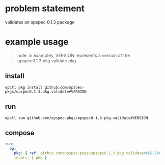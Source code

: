 # problem statement
validates an opspec 0.1.3 package

# example usage

> note: in examples, VERSION represents a version of the opspec0.1.3.pkg.validate pkg

## install

```shell
opctl pkg install github.com/opspec-pkgs/opspec0.1.3.pkg.validate#VERSION
```

## run

```
opctl run github.com/opspec-pkgs/opspec0.1.3.pkg.validate#VERSION
```

## compose

```yaml
run:
  op:
    pkg: { ref: github.com/opspec-pkgs/opspec0.1.3.pkg.validate#VERSION }
    inputs: { pkg }
```

